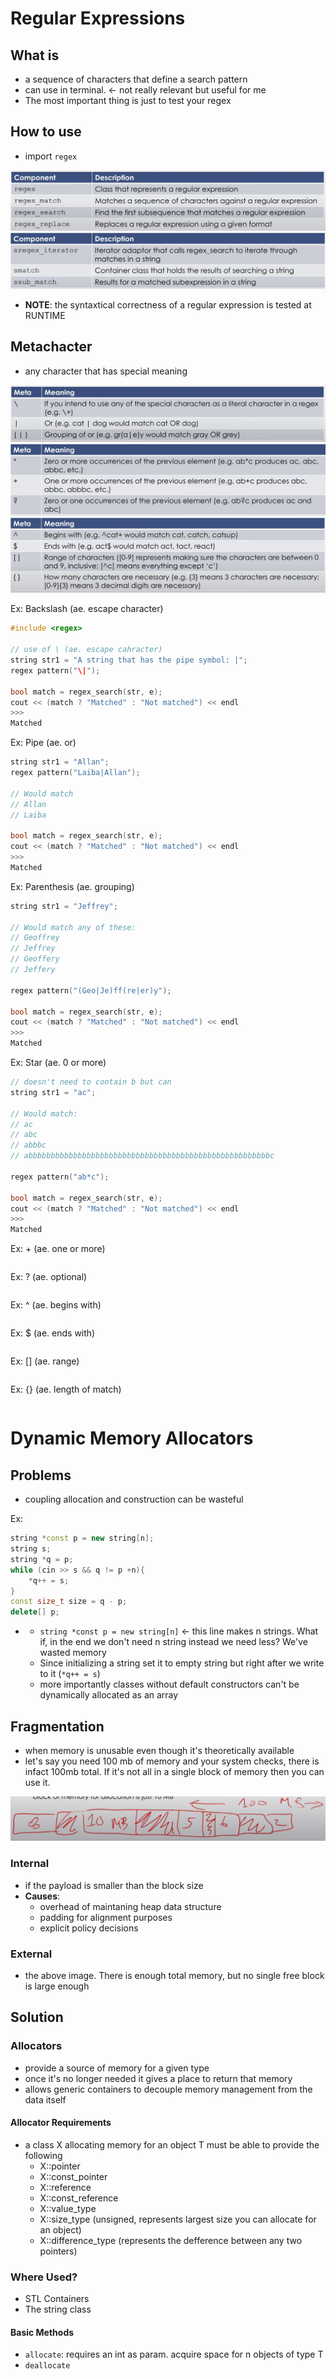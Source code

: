 # Regular Expressions
## What is
- a sequence of characters that define a search pattern
- can use in terminal. <- not really relevant but useful for me
- The most important thing is just to test your regex

## How to use
- import `regex`

![](./imgs/regex_1.png)
![](./imgs/regex_2.png)

- **NOTE**: the syntaxtical correctness of a regular expression is tested at RUNTIME

## Metachacter
- any character that has special meaning

![](./imgs/regex_3.png)
![](./imgs/regex_4.png)
![](./imgs/regex_5.png)

Ex: Backslash (ae. escape character)
```cpp
#include <regex>

// use of \ (ae. escape cahracter)
string str1 = "A string that has the pipe symbol: |";
regex pattern("\|");

bool match = regex_search(str, e);
cout << (match ? "Matched" : "Not matched") << endl 
>>>
Matched
```

Ex: Pipe (ae. or)
```cpp
string str1 = "Allan";
regex pattern("Laiba|Allan");

// Would match
// Allan
// Laiba

bool match = regex_search(str, e);
cout << (match ? "Matched" : "Not matched") << endl 
>>>
Matched
```

Ex: Parenthesis (ae. grouping)
```cpp
string str1 = "Jeffrey";

// Would match any of these:
// Geoffrey
// Jeffrey
// Geoffery
// Jeffery

regex pattern("(Geo|Je)ff(re|er)y");

bool match = regex_search(str, e);
cout << (match ? "Matched" : "Not matched") << endl 
>>>
Matched
```

Ex: Star (ae. 0 or more)
```cpp
// doesn't need to contain b but can
string str1 = "ac";

// Would match:
// ac
// abc
// abbbc
// abbbbbbbbbbbbbbbbbbbbbbbbbbbbbbbbbbbbbbbbbbbbbbbbbbbbbbc

regex pattern("ab*c");

bool match = regex_search(str, e);
cout << (match ? "Matched" : "Not matched") << endl 
>>>
Matched
```

Ex: + (ae. one or more)
```cpp
```

Ex: ? (ae. optional)
```cpp
```

Ex: ^ (ae. begins with)
```cpp
```

Ex: $ (ae. ends with)
```cpp
```

Ex: [] (ae. range)
```cpp
```

Ex: {} (ae. length of match)
```cpp
```

# Dynamic Memory Allocators
## Problems
- coupling allocation and construction can be wasteful

Ex:
```cpp
string *const p = new string[n];
string s;
string *q = p;
while (cin >> s && q != p +n){
    *q++ = s;
}
const size_t size = q - p;
delete[] p;
```   
-
    - `string *const p = new string[n]` <- this line makes n strings. What if, in the end we don't need n string instead we need less? We've wasted memory
    - Since initializing a string set it to empty string but right after we write to it (`*q++ = s`)
    - more importantly classes without default constructors can't be dynamically allocated as an array

## Fragmentation
- when memory is unusable even though it's theoretically available
- let's say you need 100 mb of memory and your system checks, there is infact 100mb total. If it's not all in a single block of memory then you can use it.

![](./imgs/frag_1.png)

### Internal
- if the payload is smaller than the block size
- **Causes**:
    - overhead of maintaning heap data structure
    - padding for alignment purposes
    - explicit policy decisions

### External
- the above image. There is enough total memory, but no single free block is large enough

## Solution
### Allocators
- provide a source of memory for a given type
- once it's no longer needed it gives a place to return that memory
- allows generic containers to decouple memory management from the data itself

#### Allocator Requirements
- a class X allocating memory for an object T must be able to provide the following
    - X::pointer
    - X::const_pointer
    - X::reference
    - X::const_reference
    - X::value_type
    - X::size_type (unsigned, represents largest size you can allocate for an object)
    - X::difference_type (represents the defference between any two pointers)

### Where Used?
- STL Containers
- The string class

#### Basic Methods
- `allocate`: requires an int as param. acquire space for n objects of type T
- `deallocate`